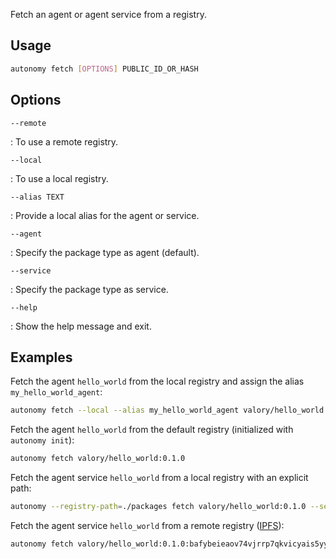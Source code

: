 Fetch an agent or agent service from a registry.

## Usage
```bash
autonomy fetch [OPTIONS] PUBLIC_ID_OR_HASH
```

## Options
```
--remote
```
:   To use a remote registry.

```
--local
```
:   To use a local registry.

```
--alias TEXT
```
:   Provide a local alias for the agent or service.

```
--agent
```
:   Specify the package type as agent (default).

```
--service
```
:   Specify the package type as service.

```
--help
```
:   Show the help message and exit.


## Examples
Fetch the agent `hello_world` from the local registry and assign the alias `my_hello_world_agent`:
```bash
autonomy fetch --local --alias my_hello_world_agent valory/hello_world:0.1.0
```

Fetch the agent `hello_world` from the default registry (initialized with `autonomy init`):
```bash
autonomy fetch valory/hello_world:0.1.0
```

Fetch the agent service `hello_world` from a local registry with an explicit path:
```bash
autonomy --registry-path=./packages fetch valory/hello_world:0.1.0 --service --local
```

Fetch the agent service `hello_world` from a remote registry ([IPFS](https://ipfs.io)):
```bash
autonomy fetch valory/hello_world:0.1.0:bafybeieaov74vjrrp7qkvicyais5yyebc4v7mg2k7seb3x65ht5j7e6tau --service --remote
```
